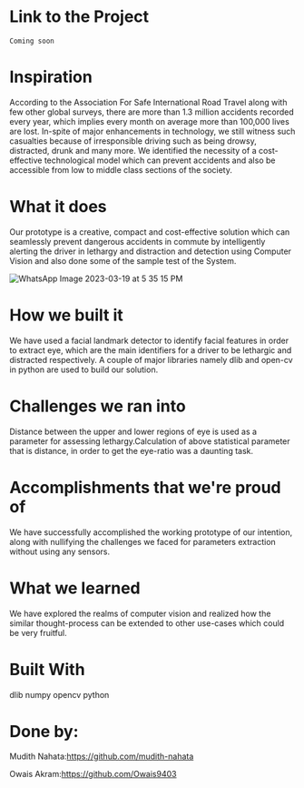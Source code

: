 # Link to the Project 
    Coming soon
# Inspiration
 According to the Association For Safe International Road Travel along with few other global surveys, there are more than 1.3 million accidents recorded every year, which implies every month on average more than 100,000 lives are lost. In-spite of major enhancements in technology, we still witness such casualties because of irresponsible driving such as being drowsy, distracted, drunk and many more. We identified the necessity of a cost-effective technological model which can prevent accidents and also be accessible from low to middle class sections of the society.
# What it does
  Our prototype is a creative, compact and cost-effective solution which can seamlessly prevent dangerous accidents in commute by intelligently alerting the driver in     lethargy and distraction and detection  using Computer Vision and also done some of the sample test of the System.
     
   ![WhatsApp Image 2023-03-19 at 5 35 15 PM](https://user-images.githubusercontent.com/96544398/226174207-0b7f96ad-46ab-4c1b-b454-572b3fcd6898.jpeg)

           
# How we built it
We have used a facial landmark detector to identify facial features in order to extract eye, which are the main identifiers for a driver to be lethargic and distracted respectively. A couple of major libraries namely dlib and open-cv in python are used to build our solution.
# Challenges we ran into
Distance between the upper and lower regions of eye is used as a parameter for assessing lethargy.Calculation of above statistical parameter that is distance, in order to get the eye-ratio  was a daunting task.
# Accomplishments that we're proud of
We have successfully accomplished the working prototype of our intention, along with nullifying the challenges we faced for parameters extraction without using any sensors.
# What we learned
We have explored the realms of computer vision and realized how the similar thought-process can be extended to other use-cases which could be very fruitful.
# Built With
 dlib numpy  opencv  python
# Done by:
Mudith Nahata:https://github.com/mudith-nahata

Owais Akram:https://github.com/Owais9403
